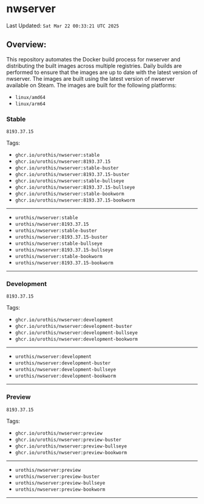 # <b>nwserver</b>

Last Updated: `Sat Mar 22 00:33:21 UTC 2025`

## Overview:
This repository automates the Docker build process for nwserver and distributing the built images across multiple registries. Daily builds are performed to ensure that the images are up to date with the latest version of nwserver. The images are built using the latest version of nwserver available on Steam.
The images are built for the following platforms:

- `linux/amd64`
- `linux/arm64`

### Stable
`8193.37.15`

Tags: 

- `ghcr.io/urothis/nwserver:stable`
- `ghcr.io/urothis/nwserver:8193.37.15`
- `ghcr.io/urothis/nwserver:stable-buster`
- `ghcr.io/urothis/nwserver:8193.37.15-buster`
- `ghcr.io/urothis/nwserver:stable-bullseye`
- `ghcr.io/urothis/nwserver:8193.37.15-bullseye`
- `ghcr.io/urothis/nwserver:stable-bookworm`
- `ghcr.io/urothis/nwserver:8193.37.15-bookworm`
---
- `urothis/nwserver:stable`
- `urothis/nwserver:8193.37.15`
- `urothis/nwserver:stable-buster`
- `urothis/nwserver:8193.37.15-buster`
- `urothis/nwserver:stable-bullseye`
- `urothis/nwserver:8193.37.15-bullseye`
- `urothis/nwserver:stable-bookworm`
- `urothis/nwserver:8193.37.15-bookworm`
---

### Development
`8193.37.15`

Tags: 

- `ghcr.io/urothis/nwserver:development`
- `ghcr.io/urothis/nwserver:development-buster`
- `ghcr.io/urothis/nwserver:development-bullseye`
- `ghcr.io/urothis/nwserver:development-bookworm`
---
- `urothis/nwserver:development`
- `urothis/nwserver:development-buster`
- `urothis/nwserver:development-bullseye`
- `urothis/nwserver:development-bookworm`
---

### Preview
`8193.37.15`

Tags: 

- `ghcr.io/urothis/nwserver:preview`
- `ghcr.io/urothis/nwserver:preview-buster`
- `ghcr.io/urothis/nwserver:preview-bullseye`
- `ghcr.io/urothis/nwserver:preview-bookworm`
---
- `urothis/nwserver:preview`
- `urothis/nwserver:preview-buster`
- `urothis/nwserver:preview-bullseye`
- `urothis/nwserver:preview-bookworm`
---
